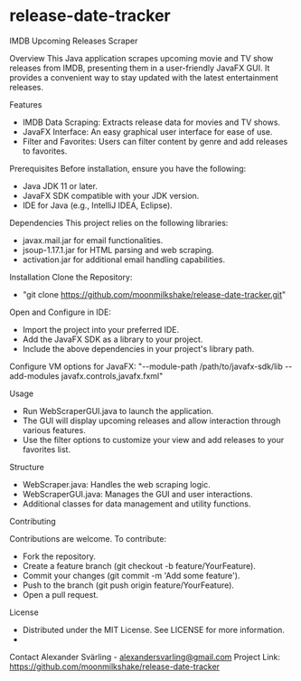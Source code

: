 # release-date-tracker
IMDB Upcoming Releases Scraper

Overview
This Java application scrapes upcoming movie and TV show releases from IMDB, presenting them in a user-friendly JavaFX GUI. It provides a convenient way to stay updated with the latest entertainment releases.

Features
- IMDB Data Scraping: Extracts release data for movies and TV shows.
- JavaFX Interface: An easy graphical user interface for ease of use.
- Filter and Favorites: Users can filter content by genre and add releases to favorites.

Prerequisites
Before installation, ensure you have the following:
- Java JDK 11 or later.
- JavaFX SDK compatible with your JDK version.
- IDE for Java (e.g., IntelliJ IDEA, Eclipse).

Dependencies
This project relies on the following libraries:
- javax.mail.jar for email functionalities.
- jsoup-1.17.1.jar for HTML parsing and web scraping.
- activation.jar for additional email handling capabilities.

Installation
Clone the Repository:
- "git clone https://github.com/moonmilkshake/release-date-tracker.git"

Open and Configure in IDE:
- Import the project into your preferred IDE.
- Add the JavaFX SDK as a library to your project.
- Include the above dependencies in your project's library path.

Configure VM options for JavaFX:
 "--module-path /path/to/javafx-sdk/lib --add-modules javafx.controls,javafx.fxml"

Usage
- Run WebScraperGUI.java to launch the application.
- The GUI will display upcoming releases and allow interaction through various features.
- Use the filter options to customize your view and add releases to your favorites list.

Structure
- WebScraper.java: Handles the web scraping logic.
- WebScraperGUI.java: Manages the GUI and user interactions.
- Additional classes for data management and utility functions.

Contributing

Contributions are welcome. To contribute:
- Fork the repository.
- Create a feature branch (git checkout -b feature/YourFeature).
- Commit your changes (git commit -m 'Add some feature').
- Push to the branch (git push origin feature/YourFeature).
- Open a pull request.

License
- Distributed under the MIT License. See LICENSE for more information.
- 
Contact
Alexander Svärling - alexandersvarling@gmail.com
Project Link: https://github.com/moonmilkshake/release-date-tracker
